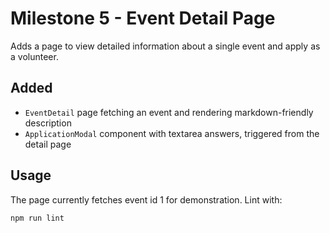 # Milestone 5 - Event Detail Page

Adds a page to view detailed information about a single event and apply as a volunteer.

## Added
- `EventDetail` page fetching an event and rendering markdown-friendly description
- `ApplicationModal` component with textarea answers, triggered from the detail page

## Usage
The page currently fetches event id 1 for demonstration. Lint with:
```bash
npm run lint
```

